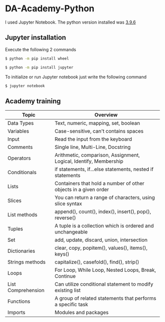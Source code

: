 # DA-Academy-Python

I used Jupyter Notebook. The python version installed was [3.9.6](https://www.python.org/downloads/) 

## Jupyter installation

Execute the following 2 commands

```bash
$ python -m pip install wheel
```

```bash
$ python -m pip install jupyter
```

To initialize or run Jupyter notebook just write the following command

```bash
$ jupyter notebook
```
## Academy training

| Topic              | Overview                                                          |
| ------------------ | ----------------------------------------------------------------- |
| Data Types         | Text, numeric, mapping, set, boolean                              |
| Variables          | Case-sensitive, can't contains spaces                             | 
| Input              | Read the input from the keyboard                                  |
| Comments           | Single line, Multi-Line, Docstring                                |
| Operators          | Arithmetic, comparison, Assignment, Logical, Identify, Membership |
| Conditionals       | if statements, if...else statements, nested if statements         |
| Lists              | Containers that hold a number of other objects in a given order   |
| Slices             | You can return a range of characters, using slice syntax          |
| List methods       | append(), count(), index(), insert(), pop(), reverse()            |
| Tuples             | A tuple is a collection which is ordered and unchangeable         |
| Set                | add, update, discard, union, intersection                         |
| Dictionaries       | clear, copy, popitem(), values(), items(), keys()                 |
| Strings methods    | capitalize(), casefold(), find(), strip()                         |
| Loops              | For Loop, While Loop, Nested Loops, Break, Continue               |
| List Comprehension | Can utilize conditional statement to modify existing list         |
| Functions          | A group of related statements that performs a specific task       |
| Imports            | Modules and packages                                              |

